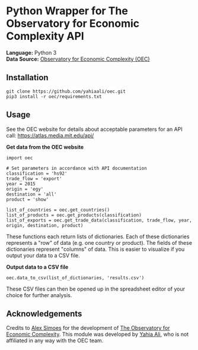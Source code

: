 # Python Wrapper for The Observatory for Economic Complexity API

**Language:** Python 3   
**Data Source:** [Observatory for Economic Complexity (OEC)](https://atlas.media.mit.edu/en/resources/data/)

## Installation
```
git clone https://github.com/yahiaali/oec.git
pip3 install -r oec/requirements.txt
```

## Usage
See the OEC website for details about acceptable parameters for an API call: https://atlas.media.mit.edu/api/

**Get data from the OEC website**
```
import oec

# Set parameters in accordance with API documentation
classification = 'hs92'
trade_flow = 'export'
year = 2015
origin = 'egy'
destination = 'all'
product = 'show'

list_of_countries = oec.get_countries()
list_of_products = oec.get_products(classification)
list_of_exports = oec.get_trade_data(classification, trade_flow, year, origin, destination, product)
```
These functions each return lists of dictionaries. Each of these dictionaries represents a "row" of data (e.g. one country or product). The fields of these dictionaries represent "columns" of data. This is easier to visualize if you output your data to a CSV file.

**Output data to a CSV file**
```
oec.data_to_csv(list_of_dictionaries, 'results.csv')
```
These CSV files can then be opened up in the spreadsheet editor of your choice for further analysis.

## Acknowledgements
Credits to [Alex Simoes](https://github.com/alexandersimoes) for the development of [The Observatory for Economic Complexity](https://atlas.media.mit.edu/en/). This module was developed by [Yahia Ali](https://github.com/yahiaali), who is not affiliated in any way with the OEC team.
